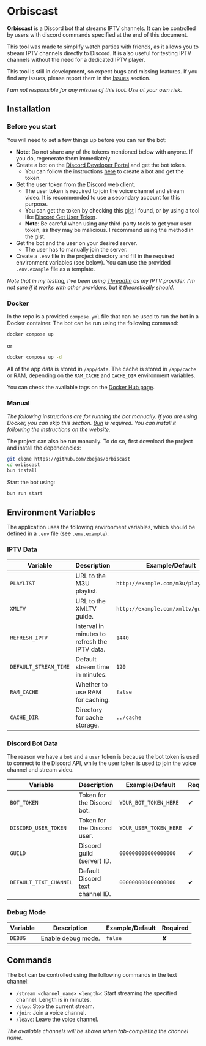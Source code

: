 # Orbiscast

**Orbiscast** is a Discord bot that streams IPTV channels. It can be controlled by users with discord commands specified at the end of this document.

This tool was made to simplify watch parties with friends, as it allows you to stream IPTV channels directly to Discord. It is also useful for testing IPTV channels without the need for a dedicated IPTV player.

This tool is still in development, so expect bugs and missing features. If you find any issues, please report them in the [Issues](https://github.com/zbejas/orbiscast/issues) section.

_I am not responsible for any misuse of this tool. Use at your own risk._

## Installation

### Before you start

You will need to set a few things up before you can run the bot:


- **Note**: Do not share any of the tokens mentioned below with anyone. If you do, regenerate them immediately.
- Create a bot on the [Discord Developer Portal](https://discord.com/developers/applications) and get the bot token.
  - You can follow the instructions [here](https://discordpy.readthedocs.io/en/stable/discord.html) to create a bot and get the token.
- Get the user token from the Discord web client.
  - The user token is required to join the voice channel and stream video. It is recommended to use a secondary account for this purpose.
  - You can get the token by checking this [gist](https://gist.github.com/MarvNC/e601f3603df22f36ebd3102c501116c6#file-get-discord-token-from-browser-md) I found, or by using a tool like [Discord Get User Token](https://chromewebstore.google.com/detail/discord-get-user-token/accgjfooejbpdchkfpngkjjdekkcbnfd). 
  - **Note**: Be careful when using any third-party tools to get your user token, as they may be malicious. I recommend using the method in the gist.
- Get the bot and the user on your desired server.
  - The user has to manually join the server.
- Create a `.env` file in the project directory and fill in the required environment variables (see below). You can use the provided `.env.example` file as a template.

_Note that in my testing, I've been using [Threadfin](https://github.com/Threadfin/Threadfin) as my IPTV provider. I'm not sure if it works with other providers, but it theoretically should._

### Docker

In the repo is a provided `compose.yml` file that can be used to run the bot in a Docker container. The bot can be run using the following command:

```bash
docker compose up
```

or

```bash
docker compose up -d
```

All of the app data is stored in `/app/data`. The cache is stored in `/app/cache` or RAM, depending on the `RAM_CACHE` and `CACHE_DIR` environment variables.

You can check the available tags on the [Docker Hub page](https://hub.docker.com/r/zbejas/orbiscast/tags).

### Manual

_The following instructions are for running the bot manually. If you are using Docker, you can skip this section. [Bun](https://bun.sh/) is required. You can install it following the instructions on the website._

The project can also be run manually. To do so, first download the project and install the dependencies:

```bash
git clone https://github.com/zbejas/orbiscast
cd orbiscast
bun install
```

Start the bot using:

```bash
bun run start
```

## Environment Variables

The application uses the following environment variables, which should be defined in a `.env` file (see `.env.example`):

### IPTV Data

| Variable           | Description                                      | Example/Default                          | Required |
|--------------------|--------------------------------------------------|------------------------------------------|----------|
| `PLAYLIST`         | URL to the M3U playlist.                         | `http://example.com/m3u/playlist.m3u`    | ✔        |
| `XMLTV`            | URL to the XMLTV guide.                          | `http://example.com/xmltv/guide.xml`     | ✔        |
| `REFRESH_IPTV`     | Interval in minutes to refresh the IPTV data.    | `1440`                                   | ✘        |
| `DEFAULT_STREAM_TIME` | Default stream time in minutes.               | `120`                                    | ✘        |
| `RAM_CACHE`        | Whether to use RAM for caching.                  | `false`                                  | ✘        |
| `CACHE_DIR`        | Directory for cache storage.                     | `../cache`                                  | ✘        |

### Discord Bot Data

The reason we have a `bot` and a `user` token is because the bot token is used to connect to the Discord API, while the user token is used to join the voice channel and stream video.

| Variable           | Description                                      | Example/Default                          | Required |
|--------------------|--------------------------------------------------|------------------------------------------|----------|
| `BOT_TOKEN`        | Token for the Discord bot.                       | `YOUR_BOT_TOKEN_HERE`                    | ✔        |
| `DISCORD_USER_TOKEN` | Token for the Discord user.                    | `YOUR_USER_TOKEN_HERE`                   | ✔        |
| `GUILD`            | Discord guild (server) ID.                       | `000000000000000000`                     | ✔        |
| `DEFAULT_TEXT_CHANNEL` | Default Discord text channel ID.             | `000000000000000000`              | ✔        |

### Debug Mode

| Variable           | Description                                      | Example/Default                          | Required |
|--------------------|--------------------------------------------------|------------------------------------------|----------|
| `DEBUG`            | Enable debug mode.                               | `false`                                  | ✘        |

## Commands

The bot can be controlled using the following commands in the text channel:

- `/stream <channel_name> <length>`: Start streaming the specified channel. Length is in minutes.
- `/stop`: Stop the current stream.
- `/join`: Join a voice channel.
- `/leave`: Leave the voice channel.

_The available channels will be shown when tab-completing the channel name._
